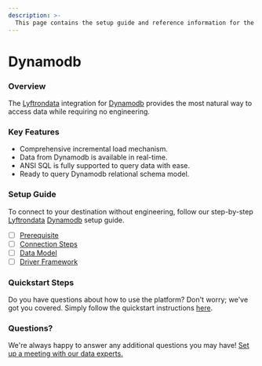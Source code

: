 ```yaml
---
description: >-
  This page contains the setup guide and reference information for the Dynamodb source connector.
---
```


# Dynamodb

### Overview

The [Lyftrondata](https://www.lyftrondata.com/) integration for [Dynamodb](None) provides the most natural way to access data while requiring no engineering.

### Key Features

* Comprehensive incremental load mechanism.
* Data from Dynamodb is available in real-time.&#x20;
* ANSI SQL is fully supported to query data with ease.
* Ready to query Dynamodb relational schema model.

### Setup Guide

To connect to your destination without engineering, follow our step-by-step [Lyftrondata](https://www.lyftrondata.com/)  [Dynamodb](None) setup guide.

* [ ] [Prerequisite](prerequisite.md)
* [ ] [Connection Steps](connection-steps.md)
* [ ] [Data Model](data-model/erd.md)
* [ ] [Driver Framework](driver-framework/)

### Quickstart Steps

Do you have questions about how to use the platform? Don't worry; we've got you covered. Simply follow the quickstart instructions [here](../README.md).

### Questions? <a href="#questions" id="questions"></a>

We're always happy to answer any additional questions you may have! [Set up a meeting with our data experts.](https://www.lyftrondata.com/book-a-meeting/)

